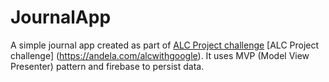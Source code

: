 # JournalApp
A simple journal app created as part of [ALC Project challenge](https://www.trakt.tv) [ALC Project challenge] (https://andela.com/alcwithgoogle). It uses MVP (Model View Presenter) pattern and firebase to persist data.

